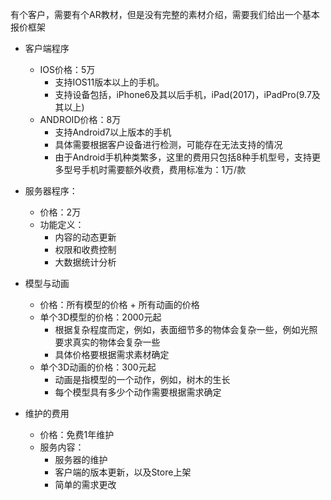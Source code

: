 

有个客户，需要有个AR教材，但是没有完整的素材介绍，需要我们给出一个基本报价框架

* 客户端程序
  * IOS价格：5万
    * 支持IOS11版本以上的手机。
    * 支持设备包括，iPhone6及其以后手机，iPad(2017)，iPadPro(9.7及其以上)
  * ANDROID价格：8万
    * 支持Android7以上版本的手机
    * 具体需要根据客户设备进行检测，可能存在无法支持的情况
    * 由于Android手机种类繁多，这里的费用只包括8种手机型号，支持更多型号手机时需要额外收费，费用标准为：1万/款
  
* 服务器程序：
  * 价格：2万
  * 功能定义：
    * 内容的动态更新
    * 权限和收费控制
    * 大数据统计分析
    
 * 模型与动画   
   * 价格：所有模型的价格 + 所有动画的价格
   * 单个3D模型的价格：2000元起
     * 根据复杂程度而定，例如，表面细节多的物体会复杂一些，例如光照要求真实的物体会复杂一些
     * 具体价格要根据需求素材确定
   * 单个3D动画的价格：300元起
     * 动画是指模型的一个动作，例如，树木的生长
     * 每个模型具有多少个动作需要根据需求确定
 
 * 维护的费用
   * 价格：免费1年维护
   * 服务内容：
     * 服务器的维护
     * 客户端的版本更新，以及Store上架
     * 简单的需求更改
 
 
 
 
